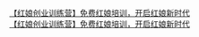   
[【红娘创业训练营】免费红娘培训，开启红娘新时代](http://www.dianyue.me/archives/112/ct9bydj0rib32sro/)  
[【红娘创业训练营】免费红娘培训，开启红娘新时代](http://www.dianyue.me/archives/117/mngwqpv7l27nil0j/)